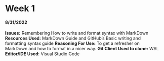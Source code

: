 # Week 1 

#### **8/31/2022**
**Issues:** Remembering How to write and format syntax with MarkDown
**Resources Used:** MarkDown Guide and GitHub’s Basic writing and formatting syntax guide 
**Reasoning For Use:** To get a refresher on MarkDown and how to format in a nicer way. 
**Git Client Used to clone:** WSL
**Editor/IDE Used:** Visual Studio Code
